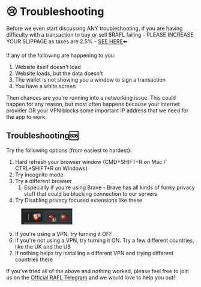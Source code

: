 # 😢 Troubleshooting

Before we even start discussing ANY troubleshooting, if you are having difficulty with a transaction to buy or sell $RAFL failing - PLEASE INCREASE YOUR SLIPPAGE as taxes are 2.5% - [SEE HERE](../tokenomics/fees-taxes.md)⬅️

If any of the following are happening to you:

1. Website itself doesn't load
2. Website loads, but the data doesn't
3. The wallet is not showing you a window to sign a transaction
4. You have a white screen

Then chances are you're running into a networking issue. This could happen for any reason, but most often happens because your internet provider OR your VPN blocks some important IP address that we need for the app to work.

## Troubleshooting🆘

Try the following options (from easiest to hardest):

1. Hard refresh your browser window (CMD+SHIFT+R on Mac / CTRL+SHIFT+R on Windows)
2. Try incognito mode
3. Try a different browser
   1. Especially if you're using Brave - Brave has all kinds of funky privacy stuff that could be blocking connection to our servers
4. Try Disabling privacy focused extensions like these

<div data-full-width="false">

<figure><img src="../.gitbook/assets/PrivacyExt.png" alt=""><figcaption></figcaption></figure>

</div>

5. If you're using a VPN, try turning it OFF
6. If you're not using a VPN, try turning it ON. Try a few different countries, like the UK and the US
7. If nothing helps try installing a different VPN and trying different countries there

If you've tried all of the above and nothing worked, please feel free to join us on the [Official RAFL Telegram](https://t.me/RAFLSecurityVault) and we would love to help you out!
